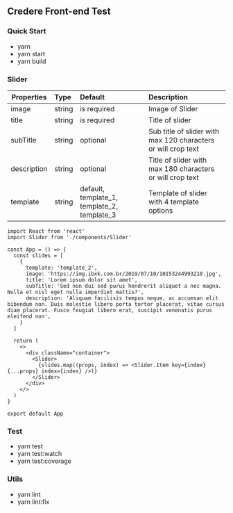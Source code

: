 ## Credere Front-end Test

### Quick Start
* yarn 
* yarn start
* yarn build

### Slider

| Properties | Type | Default | Description |
| ------------- |:-------------| :-------------|:-------------|
| image | string | is required | Image of Slider  |
| title | string | is required | Title of slider  |
| subTitle | string | optional | Sub title of slider with max 120 characters or will crop text  |
| description | string | optional | Title of slider with max 180 characters or will crop text |
| template | string | default, template_1, template_2, template_3 | Template of slider with 4 template options |


```
import React from 'react'
import Slider from './components/Slider'

const App = () => {
  const slides = [
    {
      template: 'template_2',
      image: 'https://img.ibxk.com.br/2019/07/10/10153244993210.jpg',
      title: 'Lorem ipsum dolor sit amet',
      subTitle: 'Sed non dui sed purus hendrerit aliquet a nec magna. Nulla et nisl eget nulla imperdiet mattis?',
      description: 'Aliquam facilisis tempus neque, ac accumsan elit bibendum non. Duis molestie libero porta tortor placerat, vitae cursus diam placerat. Fusce feugiat libero erat, suscipit venenatis purus eleifend non',
    }
  ]

  return (
    <>
      <div className="container">
        <Slider>
          {slides.map((props, index) => <Slider.Item key={index} {...props} index={index} />)}
        </Slider>
      </div>
    </>
  )
}

export default App

```

### Test
* yarn test
* yarn test:watch 
* yarn test:coverage


### Utils
* yarn lint
* yarn lint:fix
